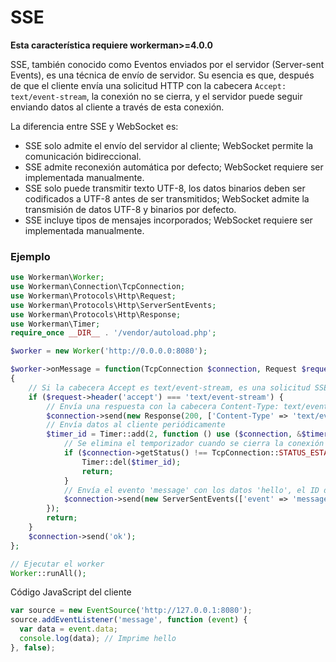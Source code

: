# SSE
**Esta característica requiere workerman>=4.0.0**

SSE, también conocido como Eventos enviados por el servidor (Server-sent Events), es una técnica de envío de servidor. Su esencia es que, después de que el cliente envía una solicitud HTTP con la cabecera `Accept: text/event-stream`, la conexión no se cierra, y el servidor puede seguir enviando datos al cliente a través de esta conexión.

La diferencia entre SSE y WebSocket es:
* SSE solo admite el envío del servidor al cliente; WebSocket permite la comunicación bidireccional.
* SSE admite reconexión automática por defecto; WebSocket requiere ser implementada manualmente.
* SSE solo puede transmitir texto UTF-8, los datos binarios deben ser codificados a UTF-8 antes de ser transmitidos; WebSocket admite la transmisión de datos UTF-8 y binarios por defecto.
* SSE incluye tipos de mensajes incorporados; WebSocket requiere ser implementada manualmente.

### Ejemplo
```php
use Workerman\Worker;
use Workerman\Connection\TcpConnection;
use Workerman\Protocols\Http\Request;
use Workerman\Protocols\Http\ServerSentEvents;
use Workerman\Protocols\Http\Response;
use Workerman\Timer;
require_once __DIR__ . '/vendor/autoload.php';

$worker = new Worker('http://0.0.0.0:8080');

$worker->onMessage = function(TcpConnection $connection, Request $request)
{
    // Si la cabecera Accept es text/event-stream, es una solicitud SSE
    if ($request->header('accept') === 'text/event-stream') {
        // Envía una respuesta con la cabecera Content-Type: text/event-stream
        $connection->send(new Response(200, ['Content-Type' => 'text/event-stream'], "\r\n"));
        // Envía datos al cliente periódicamente
        $timer_id = Timer::add(2, function () use ($connection, &$timer_id){
            // Se elimina el temporizador cuando se cierra la conexión para evitar fugas de memoria
            if ($connection->getStatus() !== TcpConnection::STATUS_ESTABLISHED) {
                Timer::del($timer_id);
                return;
            }
            // Envía el evento 'message' con los datos 'hello', el ID del mensaje puede no ser especificado
            $connection->send(new ServerSentEvents(['event' => 'message', 'data' => 'hello', 'id'=>1]));
        });
        return;
    }
    $connection->send('ok');
};

// Ejecutar el worker
Worker::runAll();
```

Código JavaScript del cliente
```js
var source = new EventSource('http://127.0.0.1:8080');
source.addEventListener('message', function (event) {
  var data = event.data;
  console.log(data); // Imprime hello
}, false);
```
